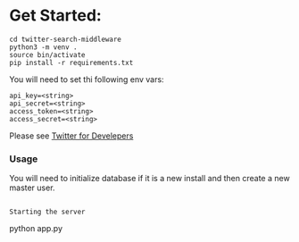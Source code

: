 # Get Started:

```
cd twitter-search-middleware
python3 -m venv .
source bin/activate
pip install -r requirements.txt
```

You will need to set thi following env vars:
```
api_key=<string> 
api_secret=<string>
access_token=<string>
access_secret=<string>
```
  
Please see [Twitter for Develepers](https://developer.twitter.com/)

### Usage
You will need to initialize database if it is a new install and then create a new master user.

```

Starting the server
```
python app.py
```

